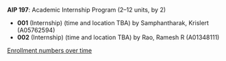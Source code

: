 **AIP 197**: Academic Internship Program (2–12 units, by 2)

- **001** (Internship) (time and location TBA) by Samphantharak, Krislert (A05762594)
- **002** (Internship) (time and location TBA) by Rao, Ramesh R (A01348111)

[Enrollment numbers over time](./AIP197.tsv)
